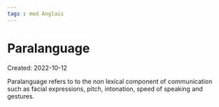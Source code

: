 ```yaml
---
tags : mod Anglais
---
```

# Paralanguage
Created: 2022-10-12 

 Paralanguage refers to to the non lexical component of communication such as facial expressions, pitch, intonation, speed of speaking and gestures. 